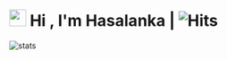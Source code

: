 # <img src="https://raw.githubusercontent.com/MartinHeinz/MartinHeinz/master/wave.gif" width="30"> Hi , I'm Hasalanka | ![Hits](https://komarev.com/ghpvc/?username=reaprx) 

![stats](https://github-readme-stats.vercel.app/api?username=reaprx&count_private=true&include_all_commits=false&show_icons=true&theme=radical)
